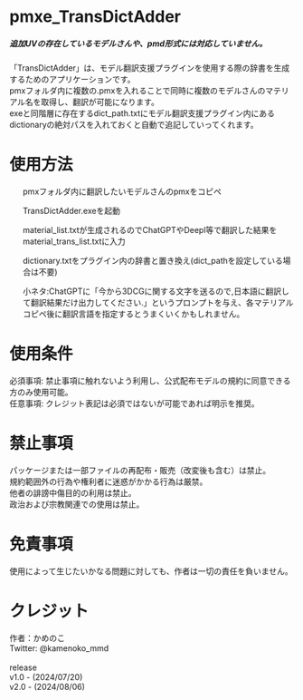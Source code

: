 # pmxe_TransDictAdder<br>
<h5>追加UVの存在しているモデルさんや、pmd形式には対応していません。</h5>
「TransDictAdder」は、モデル翻訳支援プラグインを使用する際の辞書を生成するためのアプリケーションです。<br>
pmxフォルダ内に複数の.pmxを入れることで同時に複数のモデルさんのマテリアル名を取得し、翻訳が可能になります。<br>
exeと同階層に存在するdict_path.txtにモデル翻訳支援プラグイン内にあるdictionaryの絶対パスを入れておくと自動で追記していってくれます。<br>

<h1>使用方法</h1>
    <ol>pmxフォルダ内に翻訳したいモデルさんのpmxをコピペ<br></ol>
    <ol>TransDictAdder.exeを起動</ol>
    <ol>material_list.txtが生成されるのでChatGPTやDeepl等で翻訳した結果をmaterial_trans_list.txtに入力<br></ol>
    <ol>dictionary.txtをプラグイン内の辞書と置き換え(dict_pathを設定している場合は不要)<br></ol>
    <ol>小ネタ:ChatGPTに「今から3DCGに関する文字を送るので,日本語に翻訳して翻訳結果だけ出力してください.」というプロンプトを与え、各マテリアルコピペ後に翻訳言語を指定するとうまくいくかもしれません。<br></ol>
<h1>使用条件</h1>
必須事項: 禁止事項に触れないよう利用し、公式配布モデルの規約に同意できる方のみ使用可能。<br>
任意事項: クレジット表記は必須ではないが可能であれば明示を推奨。<br>

<h1>禁止事項</h1>
パッケージまたは一部ファイルの再配布・販売（改変後も含む）は禁止。<br>
規約範囲外の行為や権利者に迷惑がかかる行為は厳禁。<br>
他者の誹謗中傷目的の利用は禁止。<br>
政治および宗教関連での使用は禁止。<br>

<h1>免責事項</h1>
使用によって生じたいかなる問題に対しても、作者は一切の責任を負いません。<br>

<h1>クレジット</h1>
作者：かめのこ<br>
Twitter: @kamenoko_mmd<br>
<br>
release<br>
v1.0 - (2024/07/20)<br>
v2.0 - (2024/08/06)
